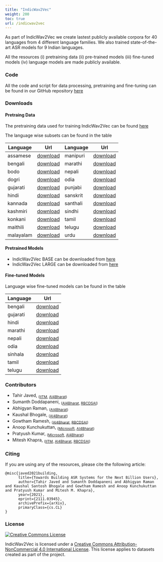 ```yaml
---
title: "IndicWav2Vec"
weight: 200
toc: true
url: /indicwav2vec
---
```

  

As part of IndicWav2Vec we create lastest publicly available corpora for 40 languages from 4 different language families. We also trained state-of-the-art ASR models for 9 Indian languages. 

All the resources (i) pretraining data (ii) pre-trained models (iii) fine-tuned models (iv) language models are made publicly available.

### Code

All the code and script for data processing, pretraining and fine-tuning can be found in our GitHub repository [here](https://github.com/AI4Bharat/IndicWav2Vec)

### Downloads

#### Pretraing Data

The pretraining data used for training IndicWav2Vec can be found [here]()

The language wise subsets can be found in the table

| Language  |      Url     | Language |      Url     |
|-----------|:------------:|----------|:------------:|
| assamese  | [download](https://storage.googleapis.com/indicwav2vec-public/pretraining-data/assamese.txt) | manipuri | [download](https://storage.googleapis.com/indicwav2vec-public/pretraining-data/manipuri.txt) |
| bengali   | [download](https://storage.googleapis.com/indicwav2vec-public/pretraining-data/bengali.txt) | marathi  | [download](https://storage.googleapis.com/indicwav2vec-public/pretraining-data/marathi.txt) |
| bodo      | [download](https://storage.googleapis.com/indicwav2vec-public/pretraining-data/bodo.txt) | nepali   | [download](https://storage.googleapis.com/indicwav2vec-public/pretraining-data/nepali.txt) |
| dogri     | [download](https://storage.googleapis.com/indicwav2vec-public/pretraining-data/dogri.txt) | odia     | [download](https://storage.googleapis.com/indicwav2vec-public/pretraining-data/odia.txt) |
| gujarati  | [download](https://storage.googleapis.com/indicwav2vec-public/pretraining-data/gujarati.txt) | punjabi  | [download](https://storage.googleapis.com/indicwav2vec-public/pretraining-data/punjabi.txt) |
| hindi     | [download](https://storage.googleapis.com/indicwav2vec-public/pretraining-data/hindi.txt) | sanskrit | [download](https://storage.googleapis.com/indicwav2vec-public/pretraining-data/sanskrit.txt) |
| kannada   | [download](https://storage.googleapis.com/indicwav2vec-public/pretraining-data/kannada.txt) | santhali | [download](https://storage.googleapis.com/indicwav2vec-public/pretraining-data/santhali.txt) |
| kashmiri  | [download](https://storage.googleapis.com/indicwav2vec-public/pretraining-data/kashmiri.txt) | sindhi   | [download](https://storage.googleapis.com/indicwav2vec-public/pretraining-data/sindhi.txt) |
| konkani   | [download](https://storage.googleapis.com/indicwav2vec-public/pretraining-data/konkani.txt) | tamil    | [download](https://storage.googleapis.com/indicwav2vec-public/pretraining-data/tamil.txt) |
| maithili  | [download](https://storage.googleapis.com/indicwav2vec-public/pretraining-data/maithili.txt) | telugu   | [download](https://storage.googleapis.com/indicwav2vec-public/pretraining-data/telugu.txt) |
| malayalam | [download](https://storage.googleapis.com/indicwav2vec-public/pretraining-data/malayalam.txt) | urdu     | [download](https://storage.googleapis.com/indicwav2vec-public/pretraining-data/urdu.txt) |

#### Pretrained Models

- IndicWav2Vec BASE can be downloaded from [here]()
- IndicWav2Vec LARGE can be downloaded from [here]()

#### Fine-tuned Models

Language wise fine-tuned models can be found in the table

| Language  | Url          |
|-----------|--------------|
| bengali   | [download](https://storage.googleapis.com/indicwav2vec-public/fine-tuning-ckpts/bengali_large.pt) |
| gujarati  | [download](https://storage.googleapis.com/indicwav2vec-public/fine-tuning-ckpts/gujarati_large.pt) |
| hindi     | [download](https://storage.googleapis.com/indicwav2vec-public/fine-tuning-ckpts/hindi_large.pt) |
| marathi   | [download](https://storage.googleapis.com/indicwav2vec-public/fine-tuning-ckpts/marathi_large.pt) |
| nepali    | [download](https://storage.googleapis.com/indicwav2vec-public/fine-tuning-ckpts/nepali_large.pt) |
| odia      | [download](https://storage.googleapis.com/indicwav2vec-public/fine-tuning-ckpts/odia_large.pt) |
| sinhala   | [download](https://storage.googleapis.com/indicwav2vec-public/fine-tuning-ckpts/sinhala_large.pt) |
| tamil     | [download](https://storage.googleapis.com/indicwav2vec-public/fine-tuning-ckpts/tamil_large.pt) |
| telugu    | [download](https://storage.googleapis.com/indicwav2vec-public/fine-tuning-ckpts/telugu_large.pt) |

<!-- #### Language Models

-  -->



<!-- ### Change Log
- 06 July 2021, v0.2.1 data with metadata of source and Labse Alignment Score (LAS) was made available [here](https://storage.googleapis.com/samanantar-public/V0.2/data/en2indic/samanantar_v0.2_las.zip) -->


### Contributors

- Tahir Javed, <sub>([IITM](https://www.iitm.ac.in), [AI4Bharat](https://ai4bharat.org))</sub>
- Sumanth Doddapaneni, <sub>([AI4Bharat](https://ai4bharat.org), [RBCDSAI](https://rbcdsai.iitm.ac.in))</sub>
- Abhigyan Raman, <sub>([AI4Bharat](https://ai4bharat.org))</sub>
- Kaushal Bhogale, <sub>([AI4Bharat](https://ai4bharat.org))</sub>
- Gowtham Ramesh, <sub>([AI4Bharat](https://ai4bharat.org), [RBCDSAI](https://rbcdsai.iitm.ac.in))</sub>
- Anoop Kunchukuttan, <sub>([Microsoft](https://www.microsoft.com/en-in/), [AI4Bharat](https://ai4bharat.org))</sub>
- Pratyush Kumar, <sub>([Microsoft](https://www.microsoft.com/en-in/), [AI4Bharat](https://ai4bharat.org))</sub>
- Mitesh Khapra, <sub>([IITM](https://www.iitm.ac.in), [AI4Bharat](https://ai4bharat.org), [RBCDSAI](https://rbcdsai.iitm.ac.in))</sub>


### Citing

If you are using any of the resources, please cite the following article: 

```
@misc{javed2021building,
      title={Towards Building ASR Systems for the Next Billion Users}, 
      author={Tahir Javed and Sumanth Doddapaneni and Abhigyan Raman and Kaushal Santosh Bhogale and Gowtham Ramesh and Anoop Kunchukuttan and Pratyush Kumar and Mitesh M. Khapra},
      year={2021},
      eprint={2111.03945},
      archivePrefix={arXiv},
      primaryClass={cs.CL}
}
``` 

### License

<a rel="license" href="http://creativecommons.org/licenses/by-nc/4.0/"><img alt="Creative Commons License" style="border-width:0" src="https://i.creativecommons.org/l/by-nc/4.0/88x31.png" /></a><br />
<p/>
<span xmlns:dct="http://purl.org/dc/terms/" href="http://purl.org/dc/dcmitype/Dataset" property="dct:title" rel="dct:type">IndicWav2Vec</span> is licensed under a <a rel="license" href="http://creativecommons.org/licenses/by-nc/4.0/">Creative Commons Attribution-NonCommercial 4.0 International License</a>. This license applies to datasets created as part of the project.

